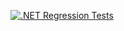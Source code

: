 [![.NET Regression Tests](https://github.com/MEFrOG29/LabWork10_21_10_2025/actions/workflows/autotests.yml/badge.svg)](https://github.com/MEFrOG29/LabWork10_21_10_2025/actions/workflows/autotests.yml)

